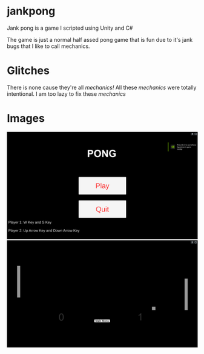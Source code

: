 # jankpong

Jank pong is a game I scripted using Unity and C#

The game is just a normal half assed pong game that is fun due to it's jank bugs that I like to call mechanics.

# Glitches
There is none cause they're all <em>mechanics!</em>
All these <em>mechanics</em> were totally intentional.
I am too lazy to fix these <em>mechanics</em>

# Images
![menu](menu.PNG)
![game](game.PNG)
